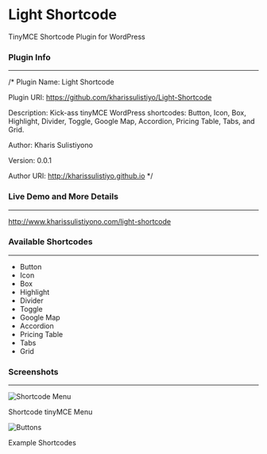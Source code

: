 # Light Shortcode

TinyMCE Shortcode Plugin for WordPress

### Plugin Info
---

/*
Plugin Name: Light Shortcode

Plugin URI: https://github.com/kharissulistiyo/Light-Shortcode

Description: Kick-ass tinyMCE WordPress shortcodes: Button, Icon, Box, Highlight, Divider, Toggle, Google Map, Accordion, Pricing Table, Tabs, and Grid.

Author: Kharis Sulistiyono

Version: 0.0.1

Author URI: http://kharissulistiyo.github.io
*/

### Live Demo and More Details
---

http://www.kharissulistiyono.com/light-shortcode


### Available Shortcodes
---

* Button
* Icon
* Box
* Highlight
* Divider
* Toggle
* Google Map
* Accordion
* Pricing Table
* Tabs
* Grid

### Screenshots
---

<img src="https://raw.github.com/kharissulistiyo/Light-Shortcode/master/screenshot-2.png" alt="Shortcode Menu" />

<p>Shortcode tinyMCE Menu</p>


<img src="https://raw.github.com/kharissulistiyo/Light-Shortcode/master/screenshot-1.png" alt="Buttons" />

<p>Example Shortcodes</p>